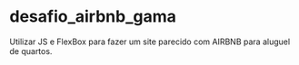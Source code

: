 # desafio_airbnb_gama
Utilizar JS e FlexBox para fazer um site parecido com AIRBNB para aluguel de quartos.

